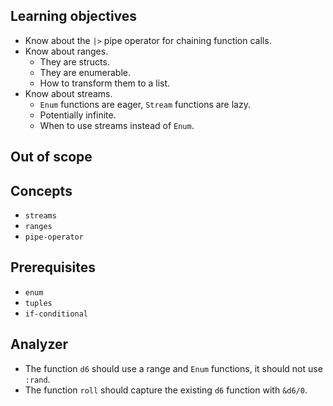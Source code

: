 ## Learning objectives

- Know about the `|>` pipe operator for chaining function calls.
- Know about ranges.
  - They are structs.
  - They are enumerable.
  - How to transform them to a list.
- Know about streams.
  - `Enum` functions are eager, `Stream` functions are lazy.
  - Potentially infinite.
  - When to use streams instead of `Enum`.

## Out of scope

## Concepts

- `streams`
- `ranges`
- `pipe-operator`

## Prerequisites

- `enum`
- `tuples`
- `if-conditional`

## Analyzer

- The function `d6` should use a range and `Enum` functions, it should not use `:rand`.
- The function `roll` should capture the existing `d6` function with `&d6/0`.
